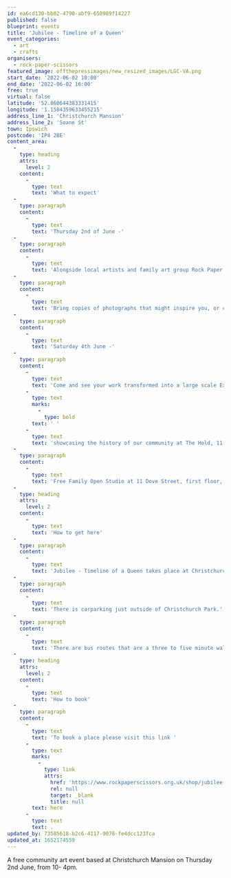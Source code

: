 ```yaml
---
id: ea6cd130-bb02-4790-abf9-650989f14227
published: false
blueprint: events
title: 'Jubilee - Timeline of a Queen'
event_categories:
  - art
  - crafts
organisers:
  - rock-paper-scissors
featured_image: offthepressimages/new_resized_images/LGC-VA.png
start_date: '2022-06-02 10:00'
end_date: '2022-06-02 16:00'
free: true
virtual: false
latitude: '52.060644383331415'
longitude: '1.1584359633455215'
address_line_1: 'Christchurch Mansion'
address_line_2: 'Soane St'
town: Ipswich
postcode: 'IP4 2BE'
content_area:
  -
    type: heading
    attrs:
      level: 2
    content:
      -
        type: text
        text: 'What to expect'
  -
    type: paragraph
    content:
      -
        type: text
        text: 'Thursday 2nd of June -'
  -
    type: paragraph
    content:
      -
        type: text
        text: 'Alongside local artists and family art group Rock Paper Scissors, create a piece of work inspired by a personal memory or local history from one of the decades from the 1950s to now. '
  -
    type: paragraph
    content:
      -
        type: text
        text: 'Bring copies of photographs that might inspire you, or come and speak to our historians, see inspiring pictures and collections from Ipswich Museum.'
  -
    type: paragraph
    content:
      -
        type: text
        text: 'Saturday 4th June -'
  -
    type: paragraph
    content:
      -
        type: text
        text: 'Come and see your work transformed into a large scale Exhibition'
      -
        type: text
        marks:
          -
            type: bold
        text: ' '
      -
        type: text
        text: 'showcasing the history of our community at The Hold, 11-2pm with our team, or visit it as long as The Hold is open.'
  -
    type: paragraph
    content:
      -
        type: text
        text: 'Free Family Open Studio at 11 Dove Street, first floor, from 12-3. Come and join us for a cup of tea, get creative and see our fabulous new community art venue. Free art materials packs to give out for children on a first come, first served basis!'
  -
    type: heading
    attrs:
      level: 2
    content:
      -
        type: text
        text: 'How to get here'
  -
    type: paragraph
    content:
      -
        type: text
        text: 'Jubilee - Timeline of a Queen takes place at Christchurch Mansion,IP4 2BE.'
  -
    type: paragraph
    content:
      -
        type: text
        text: 'There is carparking just outside of Christchurch Park.'
  -
    type: paragraph
    content:
      -
        type: text
        text: 'There are bus routes that are a three to five minute walk from the venue.'
  -
    type: heading
    attrs:
      level: 2
    content:
      -
        type: text
        text: 'How to book'
  -
    type: paragraph
    content:
      -
        type: text
        text: 'To book a place please visit this link '
      -
        type: text
        marks:
          -
            type: link
            attrs:
              href: 'https://www.rockpaperscissors.org.uk/shop/jubilee-timeline-of-a-queen-artists-workshops'
              rel: null
              target: _blank
              title: null
        text: here
      -
        type: text
        text: .
updated_by: 73585618-b2c6-4117-9078-fe4dcc123fca
updated_at: 1652174559
---
```

A free community art event based at Christchurch Mansion on Thursday 2nd June, from 10- 4pm.